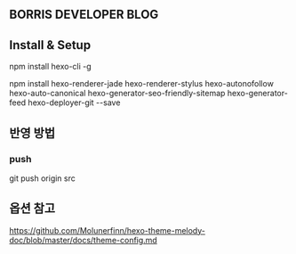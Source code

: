 ## BORRIS DEVELOPER BLOG

## Install & Setup

npm install hexo-cli -g

npm install hexo-renderer-jade hexo-renderer-stylus hexo-autonofollow hexo-auto-canonical hexo-generator-seo-friendly-sitemap hexo-generator-feed hexo-deployer-git --save


## 반영 방법

### push

git push origin src

## 옵션 참고

https://github.com/Molunerfinn/hexo-theme-melody-doc/blob/master/docs/theme-config.md